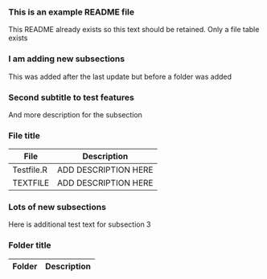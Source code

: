 ### This is an example README file
This README already exists so this text should be retained. Only a file table exists





### I am adding new subsections
This was added after the last update but before a folder was added


### Second subtitle to test features
And more description for the subsection

### File title

| File | Description |
| ----------- | ----------- |
| Testfile.R | ADD DESCRIPTION HERE |
| TEXTFILE | ADD DESCRIPTION HERE |

### Lots of new subsections
Here is additional test text for subsection 3

### Folder title

| Folder | Description |
| ----------- | ----------- |

